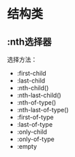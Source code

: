 # 结构类

## :nth选择器

选择方法：

* :first-child
* :last-child
* :nth-child()
* :nth-last-child()
* :nth-of-type()
* :nth-last-of-type()
* :first-of-type
* :last-of-type
* :only-child
* :only-of-type
* :empty